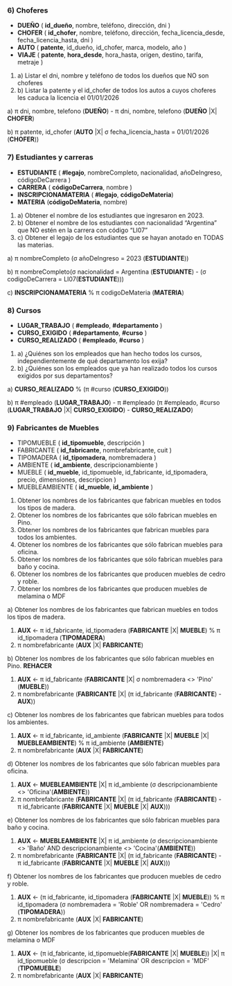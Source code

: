 ### 6) Choferes

 - **DUEÑO** ( **id_dueño**, nombre, teléfono, dirección, dni )
 - **CHOFER** ( **id_chofer**, nombre, teléfono, dirección, fecha_licencia_desde, fecha_licencia_hasta, dni )
 - **AUTO** ( **patente**, id_dueño, id_chofer, marca, modelo, año )
 - **VIAJE** ( **patente**, **hora_desde**, hora_hasta, origen, destino, tarifa, metraje )

1. a) Listar el dni, nombre y teléfono de todos los dueños que NO son choferes
2. b) Listar la patente y el id_chofer de todos los autos a cuyos choferes les caduca la licencia el 01/01/2026

a) π dni, nombre, telefono (**DUEÑO**) - π dni, nombre, telefono (**DUEÑO** |X| **CHOFER**)

b) π patente, id_chofer (**AUTO** |X| σ fecha_licencia_hasta = 01/01/2026 (**CHOFER**))

### 7) Estudiantes y carreras

- **ESTUDIANTE** ( **#legajo**, nombreCompleto, nacionalidad, añoDeIngreso, códigoDeCarrera )
- **CARRERA** ( **códigoDeCarrera**, nombre )
- **INSCRIPCIONAMATERIA** ( **#legajo**, **códigoDeMateria**)
- **MATERIA** (**códigoDeMateria**, nombre)

1. a) Obtener el nombre de los estudiantes que ingresaron en 2023.
2. b) Obtener el nombre de los estudiantes con nacionalidad “Argentina” que NO estén en la carrera con código “LI07”
3. c) Obtener el legajo de los estudiantes que se hayan anotado en TODAS las materias.

a) π nombreCompleto (σ añoDeIngreso = 2023 (**ESTUDIANTE**))

b) π nombreCompleto(σ nacionalidad = Argentina (**ESTUDIANTE**) - (σ codigoDeCarrera = LI07(**ESTUDIANTE**)))

c) **INSCRIPCIONAMATERIA** % π codigoDeMateria (**MATERIA**)

### 8) Cursos

- **LUGAR_TRABAJO** ( **#empleado**, **#departamento** )
- **CURSO_EXIGIDO** ( **#departamento**, **#curso** )
- **CURSO_REALIZADO** ( **#empleado**, **#curso** )

1. a) ¿Quiénes son los empleados que han hecho todos los cursos, independientemente de qué departamento los exija?
2. b) ¿Quiénes son los empleados que ya han realizado todos los cursos exigidos por sus departamentos?

a) **CURSO_REALIZADO** % (π #curso (**CURSO_EXIGIDO**))

b) π #empleado (**LUGAR_TRABAJO**) - π #empleado (π #empleado, #curso (**LUGAR_TRABAJO** |X| **CURSO_EXIGIDO**) - **CURSO_REALIZADO**)

### 9) Fabricantes de Muebles

- TIPOMUEBLE ( **id_tipomueble**, descripción )
- FABRICANTE ( **id_fabricante**, nombrefabricante, cuit )
- TIPOMADERA ( **id_tipomadera**, nombremadera )
- AMBIENTE ( **id_ambiente**, descripcionambiente )
- MUEBLE ( **id_mueble**, id_tipomueble, id_fabricante, id_tipomadera, precio, dimensiones, descripcion )
- MUEBLEAMBIENTE ( **id_mueble**, **id_ambiente** )

1. Obtener los nombres de los fabricantes que fabrican muebles en todos los tipos de madera.
2. Obtener los nombres de los fabricantes que sólo fabrican muebles en Pino.
3. Obtener los nombres de los fabricantes que fabrican muebles para todos los ambientes.
4. Obtener los nombres de los fabricantes que sólo fabrican muebles para oficina.
5. Obtener los nombres de los fabricantes que sólo fabrican muebles para baño y cocina.
6. Obtener los nombres de los fabricantes que producen muebles de cedro y roble.
7. Obtener los nombres de los fabricantes que producen muebles de melamina o MDF

a) Obtener los nombres de los fabricantes que fabrican muebles en todos los tipos de madera.

 1. **AUX** <- π id_fabricante, id_tipomadera (**FABRICANTE** |X| **MUEBLE**) % π id_tipomadera (**TIPOMADERA**)
 2.  π nombrefabricante (**AUX** |X| **FABRICANTE**)

b) Obtener los nombres de los fabricantes que sólo fabrican muebles en Pino. **REHACER**

 1. **AUX** <- π id_fabricante (**FABRICANTE** |X| σ nombremadera <> 'Pino'
    (**MUEBLE**))
2. π nombrefabricante (**FABRICANTE** |X| (π id_fabricante (**FABRICANTE**) - **AUX**))

c) Obtener los nombres de los fabricantes que fabrican muebles para todos los ambientes.

1. **AUX** <- π id_fabricante, id_ambiente (**FABRICANTE** |X| **MUEBLE** |X| **MUEBLEAMBIENTE**) % π id_ambiente (**AMBIENTE**)
2. π nombrefabricante (**AUX** |X| **FABRICANTE**)

d) Obtener los nombres de los fabricantes que sólo fabrican muebles para oficina.

 1. **AUX** <- **MUEBLEAMBIENTE** |X| π id_ambiente (σ descripcionambiente <> 'Oficina'(**AMBIENTE**))
 2. π nombrefabricante (**FABRICANTE** |X| (π id_fabricante (**FABRICANTE**) - π id_fabricante (**FABRICANTE** |X| **MUEBLE** |X| **AUX**)))

e) Obtener los nombres de los fabricantes que sólo fabrican muebles para baño y cocina.

 1. **AUX** <- **MUEBLEAMBIENTE** |X| π id_ambiente (σ descripcionambiente <> 'Baño' AND descripcionambiente <> 'Cocina'(**AMBIENTE**))
 2. π nombrefabricante (**FABRICANTE** |X| (π id_fabricante (**FABRICANTE**) - π id_fabricante (**FABRICANTE** |X| **MUEBLE** |X| **AUX**)))

f) Obtener los nombres de los fabricantes que producen muebles de cedro y roble.

1. **AUX** <- (π id_fabricante, id_tipomadera (**FABRICANTE** |X| **MUEBLE**)) % π id_tipomadera (σ nombremadera = 'Roble' OR nombremadera = 'Cedro' (**TIPOMADERA**))
2. π nombrefabricante (**AUX** |X| **FABRICANTE**)

g) Obtener los nombres de los fabricantes que producen muebles de melamina o MDF

1. **AUX** <- (π id_fabricante, id_tipomueble(**FABRICANTE** |X| **MUEBLE**)) |X| π id_tipomueble (σ descripcion = 'Melamina' OR descripcion = 'MDF' (**TIPOMUEBLE**)
2. π nombrefabricante (**AUX** |X| **FABRICANTE**)
